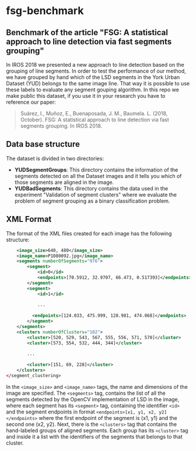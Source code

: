 # fsg-benchmark
## Benchmark of the article "FSG: A statistical approach to line detection via fast segments grouping"

In IROS 2018 we presented a new approach to line detection based on the grouping of line segments. In order to test the performance of our method, we have grouped by hand which of the LSD segments in the York Urban Dataset (YUD) belongs to the same image line. That way it is possible to use these labels to evaluate any segment gouping algorithm. In this repo we make public this dataset, if you use it in your research you have to reference our paper:

> Suárez, I., Muñoz, E., Buenaposada, J. M., Baumela. L. (2018, October). FSG: A statistical approach to line detection via fast segments grouping. In IROS 2018.


## Data base structure
The dataset is divided in two directories:

* **YUDSegmentGroups**: This directory contains the information of the segments detected on all the Dataset images and it tells you which of those segments are aligned in the image.
* **YUDBadSegments**: This directory contains the data used in the experiment "Validation of segment clusters" where we evaluate the problem of segment grouping as a binary classification problem. 

## XML Format

The format of the XML files created for each image has the following structure:

```xml
    <image_size>640, 480</image_size>
    <image_name>P1080092.jpg</image_name>
    <segments numberOfSegments="976">
        <segment>
            <id>0</id>
            <endpoints>[70.5912, 32.9707, 66.473, 0.517393]</endpoints>
        </segment>
        <segment>
            <id>1</id>
            
            ...
            
          <endpoints>[124.033, 475.999, 128.981, 474.068]</endpoints>
        </segment>
    </segments>
    <clusters numberOfClusters="102">
        <cluster>[520, 529, 543, 567, 555, 556, 571, 570]</cluster>
        <cluster>[573, 554, 532, 444, 344]</cluster>
        
        ...
        
        <cluster>[151, 69, 228]</cluster>
    </clusters>
</segment_clustering>
```

In the `<image_size>` and `<image_name>` tags, the name and dimensions of the image are specified. The `<segments>` tag, contains the list of all the segments detected by the OpenCV implementation of LSD in the image, where each segment has its `<segment>` tag, containing the identifier `<id>` and the segment endpoints in format `<endpoints>[x1, y1, x2, y2]</endpoints>` where the first endpoint of the segment is (x1, y1) and the second one (x2, y2). Next, there is the `<clusters>` tag that contains the hand-labeled groups of aligned segments. Each group has its `<cluster>` tag and inside it a list with the identifiers of the segments that belongs to that cluster.
